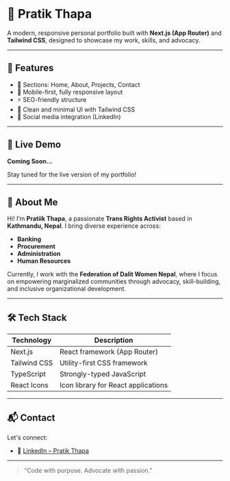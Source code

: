 # 🌟 Pratik Thapa 
A modern, responsive personal portfolio built with **Next.js (App Router)** and **Tailwind CSS**, designed to showcase my work, skills, and advocacy.

---

## 🚀 Features

- 📄 Sections: Home, About, Projects, Contact
- 📱 Mobile-first, fully responsive layout
- ⚡ SEO-friendly structure
- 🎨 Clean and minimal UI with Tailwind CSS
- 🔗 Social media integration (LinkedIn)

---

## 🔗 Live Demo

**Coming Soon...**

Stay tuned for the live version of my portfolio!

---

## 👤 About Me

Hi! I’m **Pratiik Thapa**, a passionate **Trans Rights Activist** based in **Kathmandu, Nepal**. I bring diverse experience across:

- **Banking**
- **Procurement**
- **Administration**
- **Human Resources**

Currently, I work with the **Federation of Dalit Women Nepal**, where I focus on empowering marginalized communities through advocacy, skill-building, and inclusive organizational development.

---

## 🛠 Tech Stack

| Technology     | Description                         |
|----------------|-------------------------------------|
| Next.js        | React framework (App Router)        |
| Tailwind CSS   | Utility-first CSS framework         |
| TypeScript     | Strongly-typed JavaScript           |
| React Icons    | Icon library for React applications |

---

## 📬 Contact

Let's connect:

- 💼 [LinkedIn – Pratik Thapa](https://www.linkedin.com/in/pratiik-thapa-502876205/)

---

> “Code with purpose. Advocate with passion.”

